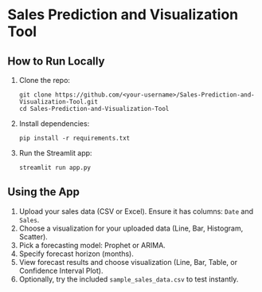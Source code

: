 
# Sales Prediction and Visualization Tool

## How to Run Locally

1. Clone the repo:
   ```
   git clone https://github.com/<your-username>/Sales-Prediction-and-Visualization-Tool.git
   cd Sales-Prediction-and-Visualization-Tool
   ```

2. Install dependencies:
   ```
   pip install -r requirements.txt
   ```

3. Run the Streamlit app:
   ```
   streamlit run app.py
   ```

## Using the App

1. Upload your sales data (CSV or Excel). Ensure it has columns: `Date` and `Sales`.
2. Choose a visualization for your uploaded data (Line, Bar, Histogram, Scatter).
3. Pick a forecasting model: Prophet or ARIMA.
4. Specify forecast horizon (months).
5. View forecast results and choose visualization (Line, Bar, Table, or Confidence Interval Plot).
6. Optionally, try the included `sample_sales_data.csv` to test instantly.
